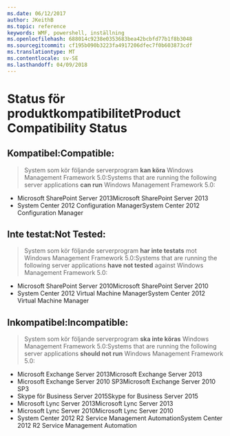 ```yaml
---
ms.date: 06/12/2017
author: JKeithB
ms.topic: reference
keywords: WMF, powershell, inställning
ms.openlocfilehash: 688014c9238e0353683bea42bcbfd77b1f8b3048
ms.sourcegitcommit: cf195b090b3223fa4917206dfec7f0b603873cdf
ms.translationtype: MT
ms.contentlocale: sv-SE
ms.lasthandoff: 04/09/2018
---
```

# <a name="product-compatibility-status"></a><span data-ttu-id="e5c57-102">Status för produktkompatibilitet</span><span class="sxs-lookup"><span data-stu-id="e5c57-102">Product Compatibility Status</span></span>

## <a name="compatible"></a><span data-ttu-id="e5c57-103">Kompatibel:</span><span class="sxs-lookup"><span data-stu-id="e5c57-103">Compatible:</span></span>
> <span data-ttu-id="e5c57-104">System som kör följande serverprogram **kan köra** Windows Management Framework 5.0:</span><span class="sxs-lookup"><span data-stu-id="e5c57-104">Systems that are running the following server applications **can run** Windows Management Framework 5.0:</span></span>

- <span data-ttu-id="e5c57-105">Microsoft SharePoint Server 2013</span><span class="sxs-lookup"><span data-stu-id="e5c57-105">Microsoft SharePoint Server 2013</span></span>
- <span data-ttu-id="e5c57-106">System Center 2012 Configuration Manager</span><span class="sxs-lookup"><span data-stu-id="e5c57-106">System Center 2012 Configuration Manager</span></span>

## <a name="not-tested"></a><span data-ttu-id="e5c57-107">Inte testat:</span><span class="sxs-lookup"><span data-stu-id="e5c57-107">Not Tested:</span></span>
> <span data-ttu-id="e5c57-108">System som kör följande serverprogram **har inte testats** mot Windows Management Framework 5.0:</span><span class="sxs-lookup"><span data-stu-id="e5c57-108">Systems that are running the following server applications **have not tested** against Windows Management Framework 5.0:</span></span>

- <span data-ttu-id="e5c57-109">Microsoft SharePoint Server 2010</span><span class="sxs-lookup"><span data-stu-id="e5c57-109">Microsoft SharePoint Server 2010</span></span>
- <span data-ttu-id="e5c57-110">System Center 2012 Virtual Machine Manager</span><span class="sxs-lookup"><span data-stu-id="e5c57-110">System Center 2012 Virtual Machine Manager</span></span>

## <a name="incompatible"></a><span data-ttu-id="e5c57-111">Inkompatibel:</span><span class="sxs-lookup"><span data-stu-id="e5c57-111">Incompatible:</span></span>
> <span data-ttu-id="e5c57-112">System som kör följande serverprogram **ska inte köras** Windows Management Framework 5.0:</span><span class="sxs-lookup"><span data-stu-id="e5c57-112">Systems that are running the following server applications **should not run** Windows Management Framework 5.0:</span></span>

- <span data-ttu-id="e5c57-113">Microsoft Exchange Server 2013</span><span class="sxs-lookup"><span data-stu-id="e5c57-113">Microsoft Exchange Server 2013</span></span>
- <span data-ttu-id="e5c57-114">Microsoft Exchange Server 2010 SP3</span><span class="sxs-lookup"><span data-stu-id="e5c57-114">Microsoft Exchange Server 2010 SP3</span></span>
- <span data-ttu-id="e5c57-115">Skype för Business Server 2015</span><span class="sxs-lookup"><span data-stu-id="e5c57-115">Skype for Business Server 2015</span></span>
- <span data-ttu-id="e5c57-116">Microsoft Lync Server 2013</span><span class="sxs-lookup"><span data-stu-id="e5c57-116">Microsoft Lync Server 2013</span></span>
- <span data-ttu-id="e5c57-117">Microsoft Lync Server 2010</span><span class="sxs-lookup"><span data-stu-id="e5c57-117">Microsoft Lync Server 2010</span></span>
- <span data-ttu-id="e5c57-118">System Center 2012 R2 Service Management Automation</span><span class="sxs-lookup"><span data-stu-id="e5c57-118">System Center 2012 R2 Service Management Automation</span></span>